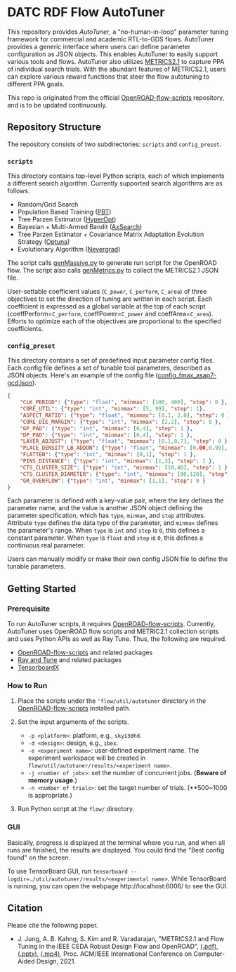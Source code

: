 # DATC RDF Flow AutoTuner

This repository provides _AutoTuner_, a "no-human-in-loop" parameter tuning framework for commercial and academic RTL-to-GDS flows. AutoTuner provides a generic interface where users can define parameter configuration as JSON objects. This enables AutoTuner to easily support various tools and flows. AutoTuner also utilizes [METRICS2.1](https://github.com/ieee-ceda-datc/datc-rdf-Metrics4ML) to capture PPA of individual search trials. With the abundant features of METRICS2.1, users can explore various reward functions that steer the flow autotuning to different PPA goals.

This repo is originated from the official [OpenROAD-flow-scripts](https://github.com/The-OpenROAD-Project/OpenROAD-flow-scripts/tree/2e0de4384ca207593c80aa297064f62187b0c666) repository, and is to be updated continuously.


## Repository Structure

The repository consists of two subdirectories: `scripts` and `config_preset`.

### `scripts`

This directory contains top-level Python scripts, each of which implements a different search algorithm. Currently supported search algorithms are as follows.

* Random/Grid Search 
* Population Based Training ([PBT](https://deepmind.com/blog/article/population-based-training-neural-networks))
* Tree Parzen Estimator ([HyperOpt](http://hyperopt.github.io/hyperopt))
* Bayesian + Multi-Armed Bandit ([AxSearch](https://ax.dev/))
* Tree Parzen Estimator + Covariance Matrix Adaptation Evolution Strategy ([Optuna](https://optuna.org/))
* Evolutionary Algorithm ([Nevergrad](https://github.com/facebookresearch/nevergrad))

The script calls [genMassive.py](https://github.com/The-OpenROAD-Project/OpenROAD-flow-scripts/blob/2e0de4384ca207593c80aa297064f62187b0c666/flow/util/genMassive.py) to generate run script for the OpenROAD flow. 
The script also calls [genMetrics.py](https://github.com/The-OpenROAD-Project/OpenROAD-flow-scripts/blob/2e0de4384ca207593c80aa297064f62187b0c666/flow/util/genMetrics.py) to collect the METRICS2.1 JSON file.

User-settable coefficient values (`C_power`, `C_perform`, `C_area`) of three objectives to set the direction of tuning are written in each script.
Each coefficient is expressed as a global variable at the top of each script (coeffPerform=`C_perform`, coeffPower=`C_power` and coeffArea=`C_area`).
Efforts to optimize each of the objectives are proportional to the specified coefficients.

### `config_preset`

This directory contains a set of predefined input parameter config files.
Each config file defines a set of tunable tool parameters, described as JSON objects.
Here's an example of the config file ([config_fmax_asap7-gcd.json](./config_preset/config_fmax_asap7-gcd.json)).

```json
{
    "CLK_PERIOD": {"type": "float", "minmax": [100, 400], "step": 0 },
    "CORE_UTIL": {"type": "int", "minmax": [5, 99], "step": 1},
    "ASPECT_RATIO": {"type": "float", "minmax": [0.1, 2.0], "step": 0 },
    "CORE_DIE_MARGIN": {"type": "int", "minmax": [2,2], "step": 0 },
    "GP_PAD": {"type": "int", "minmax": [0,4], "step": 1 },
    "DP_PAD": {"type": "int", "minmax": [0,4], "step": 1 },
    "LAYER_ADJUST": {"type": "float", "minmax": [0.1,0.7], "step": 0 },
    "PLACE_DENSITY_LB_ADDON": {"type": "float", "minmax": [0.00,0.99], "step": 0 },
    "FLATTEN": {"type": "int", "minmax": [0,1], "step": 1 },
    "PINS_DISTANCE": {"type": "int", "minmax": [1,3], "step": 1 },
    "CTS_CLUSTER_SIZE": {"type": "int", "minmax": [10,40], "step": 1 },
    "CTS_CLUSTER_DIAMETER": {"type": "int", "minmax": [80,120], "step": 1 },
    "GR_OVERFLOW": {"type": "int", "minmax": [1,1], "step": 0 }
}
```

Each parameter is defined with a key-value pair, where the key defines the parameter name, and the value is another JSON object defining the parameter specification, which has `type`, `minmax`, and `step` attributes. Attribute `type` defines the data type of the parameter, and `minmax` defines the parameter's range. When `type` is `int` and `step` is `0`, this defines a constant parameter. When `type` is `float` and `step` is `0`, this defines a continuous real parameter. 

Users can manually modify or make their own config JSON file to define the tunable parameters.


## Getting Started

### Prerequisite

To run AutoTuner scripts, it requires [OpenROAD-flow-scripts](https://github.com/The-OpenROAD-Project/OpenROAD-flow-scripts/tree/2e0de4384ca207593c80aa297064f62187b0c666). 
Currently, AutoTuner uses OpenROAD flow scripts and METRIC2.1 collection scripts and uses Python APIs as well as Ray Tune. Thus, the following are required.

- [OpenROAD-flow-scripts](https://github.com/The-OpenROAD-Project/OpenROAD-flow-scripts/tree/2e0de4384ca207593c80aa297064f62187b0c666) and related packages
- [Ray and Tune](https://docs.ray.io/en/latest/installation.html) and related packages
- [TensorboardX](https://github.com/lanpa/tensorboardX)


### How to Run

1. Place the scripts under the `'flow/util/autotuner` directory in the [OpenROAD-flow-scripts](https://github.com/The-OpenROAD-Project/OpenROAD-flow-scripts/tree/2e0de4384ca207593c80aa297064f62187b0c666) installed path.

2. Set the input arguments of the scripts.

    - `-p <platform>`: platform, e.g., `sky130hd`.
    - `-d <design>`: design, e.g., `ibex`.
    - `-e <experiment name>`: user-defined experiment name. The experiment workspace will be created in `flow/util/autotuner/results/<experiment name>`.
    - `-j <number of jobs>`: set the number of concurrent jobs. (**Beware of memory usage**.)
    - `-n <number of trials>`: set the target number of trials. (**500~1000 is appropriate.)

3. Run Python script at the `flow/` directory.


### GUI 

Basically, progress is displayed at the terminal where you run, and when all runs are finished, the results are displayed. 
You could find the "Best config found" on the screen.

To use TensorBoard GUI, run `tensorboard --logdir=./util/autotuner/results/<experimental name>`. While TensorBoard is running, you can open the webpage http://localhost:6006/ to see the GUI.

## Citation

Please cite the following paper.

* J. Jung, A. B. Kahng, S. Kim and R. Varadarajan, "METRICS2.1 and Flow Tuning in the IEEE CEDA Robust Design Flow and OpenROAD", [(.pdf)](https://vlsicad.ucsd.edu/Publications/Conferences/388/c388.pdf), [(.pptx)](https://vlsicad.ucsd.edu/Publications/Conferences/388/c388.pptx), [(.mp4)](https://vlsicad.ucsd.edu/Publications/Conferences/388/c388.mp4), Proc. ACM/IEEE International Conference on Computer-Aided Design, 2021.
